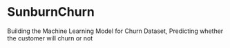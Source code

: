 # SunburnChurn
Building the Machine Learning Model for Churn Dataset, Predicting whether the customer will churn or not
